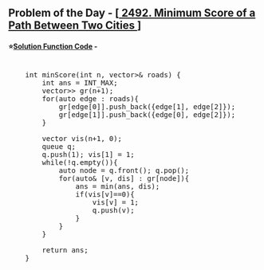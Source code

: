## Problem of the Day - [<a href="https://leetcode.com/problems/minimum-score-of-a-path-between-two-cities/description/"> 2492. Minimum Score of a Path Between Two Cities </a>]


#### ⭐<ins>Solution Function Code</ins> -
<pre>

    int minScore(int n, vector<vector<int>>& roads) {
        int ans = INT_MAX;
        vector<vector<pair<int, int>>> gr(n+1);
        for(auto edge : roads){ 
            gr[edge[0]].push_back({edge[1], edge[2]});
            gr[edge[1]].push_back({edge[0], edge[2]});
        }

        vector<int> vis(n+1, 0);
        queue<int> q;
        q.push(1); vis[1] = 1;
        while(!q.empty()){
            auto node = q.front(); q.pop();
            for(auto& [v, dis] : gr[node]){
                ans = min(ans, dis);
                if(vis[v]==0){
                    vis[v] = 1;
                    q.push(v);
                }
            }
        }

        return ans;
    }
</pre>
